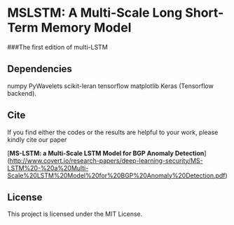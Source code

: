 # MSLSTM: A Multi-Scale Long Short-Term Memory Model
###The first edition of multi-LSTM
## Dependencies
numpy
PyWavelets
scikit-leran
tensorflow
matplotlib
Keras (Tensorflow backend).

## Cite
If you find either the codes or the results are helpful to your work, please kindly cite our paper 

[**MS-LSTM: a Multi-Scale LSTM Model for
BGP Anomaly Detection**] (http://www.covert.io/research-papers/deep-learning-security/MS-LSTM%20-%20a%20Multi-Scale%20LSTM%20Model%20for%20BGP%20Anomaly%20Detection.pdf)

## License
This project is licensed under the MIT License.
 
